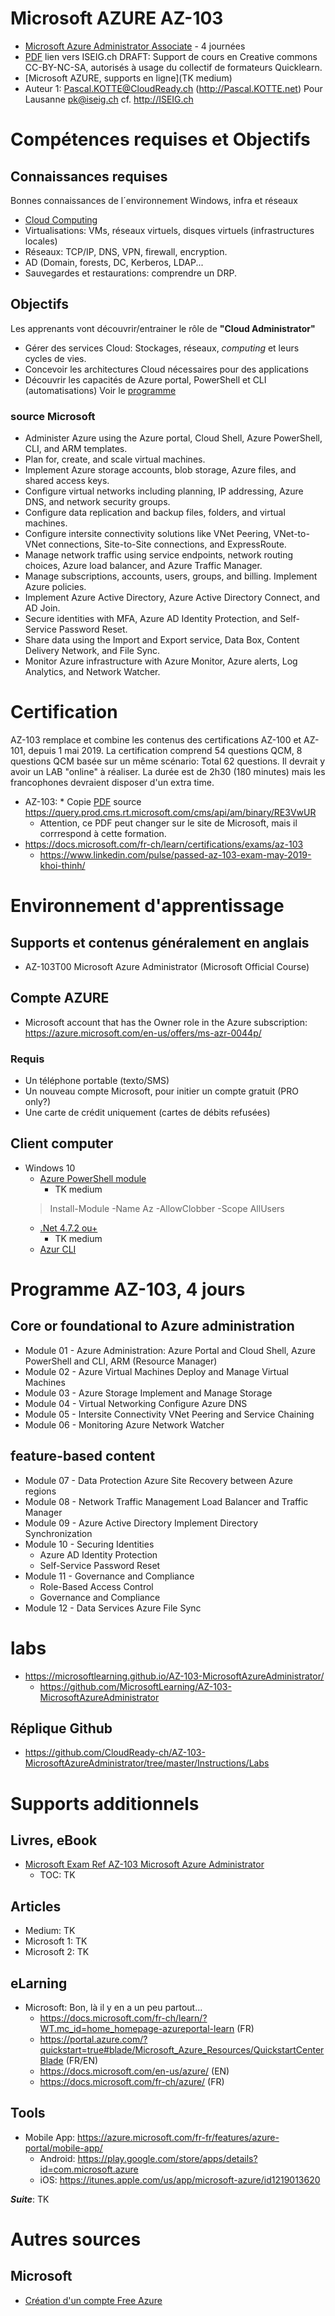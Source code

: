# Microsoft AZURE AZ-103
* [Microsoft Azure Administrator Associate](http://www.iseig.ch/index.php?cnnx_nRef=131&cnnx_nLien=6) - 4 journées
* [PDF](http://www.iseig.ch/pdf/microsoft/microsoft%20certified_Azure%20Administrator%20Associate_AZ-103_iseig.pdf) lien vers ISEIG.ch
DRAFT: Support de cours en Creative commons CC-BY-NC-SA, autorisés à usage du collectif de formateurs Quicklearn.
* [Microsoft AZURE, supports en ligne](TK medium)
* Auteur 1: Pascal.KOTTE@CloudReady.ch (http://Pascal.KOTTE.net) Pour Lausanne pk@iseig.ch cf. http://ISEIG.ch

# Compétences requises et Objectifs
## Connaissances requises
Bonnes connaissances de l´environnement Windows, infra et réseaux
* [Cloud Computing](https://docs.microsoft.com/fr-ch/learn/modules/principles-cloud-computing/1-introduction)
* Virtualisations: VMs, réseaux virtuels, disques virtuels (infrastructures locales)
* Réseaux: TCP/IP, DNS, VPN, firewall, encryption.
* AD (Domain, forests, DC, Kerberos, LDAP...
* Sauvegardes et restaurations: comprendre un DRP.
## Objectifs
Les apprenants vont découvrir/entrainer le rôle de **"Cloud Administrator"**
* Gérer des services Cloud: Stockages, réseaux, _computing_ et leurs cycles de vies.
* Concevoir les architectures Cloud nécessaires pour des applications
* Découvrir les capacités de Azure portal, PowerShell et CLI (automatisations)
Voir le [programme](https://github.com/CloudReady-ch/ISEIG-LAB/blob/master/AZ-103/0.intro-AzureAdmin.md#programme-az-103-4-jours)
### source Microsoft
* Administer Azure using the Azure portal, Cloud Shell, Azure PowerShell, CLI, and ARM templates.
* Plan for, create, and scale virtual machines.
* Implement Azure storage accounts, blob storage, Azure files, and shared access keys.
* Configure virtual networks including planning, IP addressing, Azure DNS, and network security groups.
* Configure data replication and backup files, folders, and virtual machines.
* Configure intersite connectivity solutions like VNet Peering, VNet-to-VNet connections, Site-to-Site connections, and ExpressRoute.
* Manage network traffic using service endpoints, network routing choices, Azure load balancer, and Azure Traffic Manager.
* Manage subscriptions, accounts, users, groups, and billing. Implement Azure policies.
* Implement Azure Active Directory, Azure Active Directory Connect, and AD Join.
* Secure identities with MFA, Azure AD Identity Protection, and Self-Service Password Reset.
* Share data using the Import and Export service, Data Box, Content Delivery Network, and File Sync.
* Monitor Azure infrastructure with Azure Monitor, Azure alerts, Log Analytics, and Network Watcher.

# Certification
AZ-103 remplace et combine les contenus des certifications AZ-100 et AZ-101, depuis 1 mai 2019.
La certification comprend 54 questions QCM, 8 questions QCM basée sur un même scénario: Total 62 questions.
Il devrait y avoir un LAB "online" à réaliser.
La durée est de 2h30 (180 minutes) mais les francophones devraient disposer d'un extra time.
* AZ-103: * Copie [PDF](https://github.com/CloudReady-ch/ISEIG-LAB/blob/master/AZ-103/exam-az-103-microsoft-azure-administrator-skills-measured.pdf) source https://query.prod.cms.rt.microsoft.com/cms/api/am/binary/RE3VwUR 
  * Attention, ce PDF peut changer sur le site de Microsoft, mais il corrrespond à cette formation.
* https://docs.microsoft.com/fr-ch/learn/certifications/exams/az-103
  * https://www.linkedin.com/pulse/passed-az-103-exam-may-2019-khoi-thinh/

# Environnement d'apprentissage
## Supports et contenus généralement en anglais
* AZ-103T00 Microsoft Azure Administrator (Microsoft Official Course)
## Compte AZURE
* Microsoft account that has the Owner role in the Azure subscription: https://azure.microsoft.com/en-us/offers/ms-azr-0044p/
### Requis
* Un téléphone portable (texto/SMS)
* Un nouveau compte Microsoft, pour initier un compte gratuit (PRO only?)
* Une carte de crédit uniquement (cartes de débits refusées)
## Client computer
* Windows 10
  * [Azure PowerShell module](https://docs.microsoft.com/en-us/powershell/azure/install-Az-ps?view=azps-3.0.0)
    * TK medium
  > Install-Module -Name Az -AllowClobber -Scope AllUsers
  * [.Net 4.7.2 ou+](https://docs.microsoft.com/en-us/dotnet/framework/migration-guide/how-to-determine-which-versions-are-installed#net_d)
    * TK medium
  * [Azur CLI](https://docs.microsoft.com/en-us/cli/azure/install-azure-cli-windows?view=azure-cli-latest)

# Programme AZ-103, 4 jours
## Core or foundational to Azure administration
* Module 01 - Azure Administration: Azure Portal and Cloud Shell, Azure PowerShell and CLI, ARM (Resource Manager)
* Module 02 - Azure Virtual Machines	Deploy and Manage Virtual Machines
* Module 03 - Azure Storage	Implement and Manage Storage
* Module 04 - Virtual Networking	Configure Azure DNS
* Module 05 - Intersite Connectivity	VNet Peering and Service Chaining
* Module 06 - Monitoring	Azure Network Watcher
## feature-based content
* Module 07 - Data Protection	Azure Site Recovery between Azure regions
* Module 08 - Network Traffic Management	Load Balancer and Traffic Manager
* Module 09 - Azure Active Directory	Implement Directory Synchronization
* Module 10 - Securing Identities	
  * Azure AD Identity Protection
  * Self-Service Password Reset
* Module 11 - Governance and Compliance
  * Role-Based Access Control
  * Governance and Compliance
* Module 12 - Data Services	Azure File Sync

# labs
* https://microsoftlearning.github.io/AZ-103-MicrosoftAzureAdministrator/
  * https://github.com/MicrosoftLearning/AZ-103-MicrosoftAzureAdministrator
## Réplique Github
* https://github.com/CloudReady-ch/AZ-103-MicrosoftAzureAdministrator/tree/master/Instructions/Labs

# Supports additionnels
## Livres, eBook
* [Microsoft Exam Ref AZ-103 Microsoft Azure Administrator](https://www.microsoftpressstore.com/store/exam-ref-az-103-microsoft-azure-administrator-9780135466582)
  * TOC: TK
## Articles
* Medium: TK
* Microsoft 1: TK
* Microsoft 2: TK
## eLarning
* Microsoft: Bon, là il y en a un peu partout...
  * https://docs.microsoft.com/fr-ch/learn/?WT.mc_id=home_homepage-azureportal-learn (FR)
  * https://portal.azure.com/?quickstart=true#blade/Microsoft_Azure_Resources/QuickstartCenterBlade (FR/EN)
  * https://docs.microsoft.com/en-us/azure/ (EN)
  * https://docs.microsoft.com/fr-ch/azure/ (FR)
## Tools
* Mobile App: https://azure.microsoft.com/fr-fr/features/azure-portal/mobile-app/
  * Android: https://play.google.com/store/apps/details?id=com.microsoft.azure
  * iOS: https://itunes.apple.com/us/app/microsoft-azure/id1219013620

***Suite***: TK

# Autres sources
## Microsoft
* [Création d'un compte Free Azure](https://www.youtube.com/watch?v=H53yVpKB3_c)
